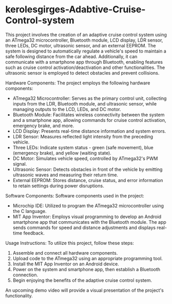 # kerolesgirges-Adabtive-Cruise-Control-system

This project involves the creation of an adaptive cruise control system using an ATmega32 microcontroller, Bluetooth module, LCD display, LDR sensor, three LEDs, DC motor, ultrasonic sensor, and an external EEPROM. The system is designed to automatically regulate a vehicle's speed to maintain a safe following distance from the car ahead. Additionally, it can communicate with a smartphone app through Bluetooth, enabling features such as cruise control activation/deactivation and other functionalities. The ultrasonic sensor is employed to detect obstacles and prevent collisions.

Hardware Components:
The project employs the following hardware components:
- ATmega32 Microcontroller: Serves as the primary control unit, collecting inputs from the LDR, Bluetooth module, and ultrasonic sensor, while managing outputs to the LCD, LEDs, and DC motor.
- Bluetooth Module: Facilitates wireless connectivity between the system and a smartphone app, allowing commands for cruise control activation, emergency brake, and more.
- LCD Display: Presents real-time distance information and system errors.
- LDR Sensor: Measures reflected light intensity from the preceding vehicle.
- Three LEDs: Indicate system status - green (safe movement), blue (emergency brake), and yellow (waiting state).
- DC Motor: Simulates vehicle speed, controlled by ATmega32's PWM signal.
- Ultrasonic Sensor: Detects obstacles in front of the vehicle by emitting ultrasonic waves and measuring their return time.
- External EEPROM: Stores distance, cruise status, and error information to retain settings during power disruptions.

Software Components:
Software components used in the project:
- Microchip IDE: Utilized to program the ATmega32 microcontroller using the C language.
- MIT App Inventor: Employs visual programming to develop an Android smartphone app that communicates with the Bluetooth module. The app sends commands for speed and distance adjustments and displays real-time feedback.

Usage Instructions:
To utilize this project, follow these steps:
1. Assemble and connect all hardware components.
2. Upload code to the ATmega32 using an appropriate programming tool.
3. Install the MIT App Inventor on an Android device.
4. Power on the system and smartphone app, then establish a Bluetooth connection.
5. Begin enjoying the benefits of the adaptive cruise control system.

An upcoming demo video will provide a visual presentation of the project's functionality.
